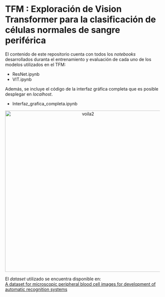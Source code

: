 # TFM : Exploración de Vision Transformer para la clasificación de células normales de sangre periférica

El contenido de este repositorio cuenta con todos los *notebooks* desarrollados duranta el entrenamiento y evaluación de cada uno de los modelos utilizados en el TFM:

- ResNet.ipynb
- VIT.ipynb

Además, se incluye el código de la interfaz gráfica completa que es posible desplegar en *localhost*. 

- Interfaz_grafica_completa.ipynb

<p align="center">
   <img width="524" alt="voila2" src="https://user-images.githubusercontent.com/64076457/120671474-b4598600-c491-11eb-99a1-e3ae4556c93e.png">
</p>

El *dataset* utilizado se encuentra disponible en:  
[A dataset for microscopic peripheral blood cell images for development of automatic recognition systems](https://data.mendeley.com/datasets/snkd93bnjr/1 "Google's Homepage") 



